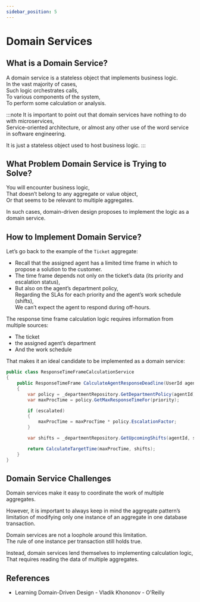 ```yaml
---
sidebar_position: 5
---
```


# Domain Services

## What is a Domain Service?

A domain service is a stateless object that implements business logic.  
In the vast majority of cases,  
Such logic orchestrates calls,  
To various components of the system,  
To perform some calculation or analysis.

:::note
It is important to point out that domain services have nothing to do with microservices,  
Service-oriented architecture, or almost any other use of the word service in software engineering.

It is just a stateless object used to host business logic.
:::

## What Problem Domain Service is Trying to Solve?

You will encounter business logic,  
That doesn’t belong to any aggregate or value object,  
Or that seems to be relevant to multiple aggregates.

In such cases, domain-driven design proposes to implement the logic as a domain service.

## How to Implement Domain Service?

Let’s go back to the example of the `Ticket` aggregate:

- Recall that the assigned agent has a limited time frame in which to propose a solution to the customer.
- The time frame depends not only on the ticket’s data (its priority and escalation status),
- But also on the agent’s department policy,  
  Regarding the SLAs for each priority and the agent’s work schedule (shifts),  
  We can’t expect the agent to respond during off-hours.

The response time frame calculation logic requires information from multiple sources:

- The ticket
- the assigned agent’s department
- And the work schedule

That makes it an ideal candidate to be implemented as a domain service:

```cs
public class ResponseTimeFrameCalculationService
{
    public ResponseTimeFrame CalculateAgentResponseDeadline(UserId agentId, Priority priority, bool escalated, DateTime startTime)
    {
        var policy = _departmentRepository.GetDepartmentPolicy(agentId);
        var maxProcTime = policy.GetMaxResponseTimeFor(priority);

        if (escalated)
        {
            maxProcTime = maxProcTime * policy.EscalationFactor;
        }

        var shifts = _departmentRepository.GetUpcomingShifts(agentId, startTime, startTime.Add(policy.MaxAgentResponseTime));

        return CalculateTargetTime(maxProcTime, shifts);
    }
}
```

## Domain Service Challenges

Domain services make it easy to coordinate the work of multiple aggregates.

However, it is important to always keep in mind the aggregate pattern’s limitation of modifying only one instance of an aggregate in one database transaction.

Domain services are not a loophole around this limitation.  
The rule of one instance per transaction still holds true.

Instead, domain services lend themselves to implementing calculation logic,  
That requires reading the data of multiple aggregates.

## References

- Learning Domain-Driven Design - Vladik Khononov - O'Reilly
